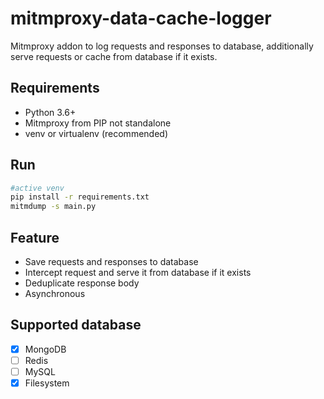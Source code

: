 # mitmproxy-data-cache-logger

Mitmproxy addon to log requests and responses to database, additionally serve requests or cache from database if it exists.

## Requirements

- Python 3.6+
- Mitmproxy from PIP not standalone
- venv or virtualenv (recommended)

## Run

```bash
#active venv
pip install -r requirements.txt
mitmdump -s main.py
```

## Feature

- Save requests and responses to database
- Intercept request and serve it from database if it exists
- Deduplicate response body
- Asynchronous

## Supported database

- [x] MongoDB
- [ ] Redis
- [ ] MySQL
- [x] Filesystem
